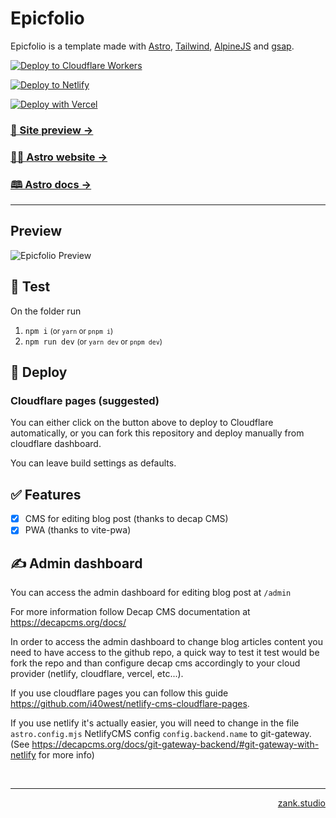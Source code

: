 # Epicfolio


Epicfolio is a template made with [Astro](https://astro.build), [Tailwind](https://tailwindcss.com/), [AlpineJS](https://alpinejs.dev/) and [gsap](https://greensock.com/gsap/).


[![Deploy to Cloudflare Workers](https://deploy.workers.cloudflare.com/button)](https://deploy.workers.cloudflare.com/?url=https://github.com/zankhq/epicfolio)

[![Deploy to Netlify](https://www.netlify.com/img/deploy/button.svg)](https://app.netlify.com/start/deploy?repository=https://github.com/zankhq/epicfolio)

[![Deploy with Vercel](https://vercel.com/button)](https://vercel.com/new/clone?repository-url=https://github.com/zankhq/epicfolio)


### [🧪 Site preview →](https://epicfolio.zank.studio)

### [🧑‍🚀 Astro website →](https://astro.build/)

### [🕮 Astro docs →](https://docs.astro.build/en/getting-started/)

---

## Preview

![Epicfolio Preview](.github/images/preview.png)

## 🧪 Test

On the folder run

1. `npm i`  <small>(or `yarn` or `pnpm i`)</small>
2. `npm run dev`  <small>(or `yarn dev` or `pnpm dev`)</small>


## 🚀 Deploy

### Cloudflare pages (suggested)

You can either click on the button above to deploy to Cloudflare automatically, or you can fork this repository and deploy manually from cloudflare dashboard.

You can leave build settings as defaults.

## ✅ Features

- [x] CMS for editing blog post (thanks to decap CMS)
- [x] PWA (thanks to vite-pwa)

## ✍️ Admin dashboard

You can access the admin dashboard for editing blog post at `/admin`

For more information follow Decap CMS documentation at https://decapcms.org/docs/

In order to access the admin dashboard to change blog articles content you need to have access to the github repo, a quick way to test it test would be fork the repo and than configure decap cms accordingly to your cloud provider (netlify, cloudflare, vercel, etc...).

If you use cloudflare pages you can follow this guide https://github.com/i40west/netlify-cms-cloudflare-pages.

If you use netlify it's actually easier, you will need to change in the file `astro.config.mjs` NetlifyCMS config `config.backend.name` to git-gateway. (See https://decapcms.org/docs/git-gateway-backend/#git-gateway-with-netlify for more info)

<br/>

---

<p align="right"><a href="https://zank.studio" target="_blank">zank.studio</p>
